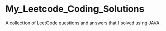 # My_Leetcode_Coding_Solutions
A collection of LeetCode questions and answers that I solved using JAVA.
